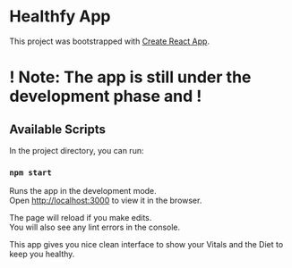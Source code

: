 # Healthfy App

This project was bootstrapped with [Create React App](https://github.com/facebook/create-react-app).

# ! Note: The app is still under the development phase and !

## Available Scripts

In the project directory, you can run:

### `npm start`

Runs the app in the development mode.\
Open [http://localhost:3000](http://localhost:3000) to view it in the browser.

The page will reload if you make edits.\
You will also see any lint errors in the console.

This app gives you nice clean interface to show your Vitals and the Diet to keep you healthy.
